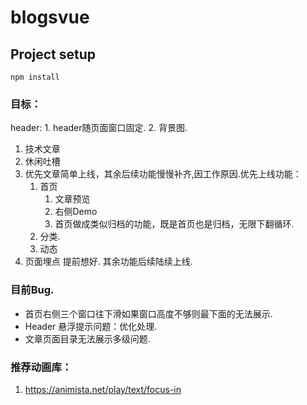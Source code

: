 # blogsvue

## Project setup
```
npm install
```

### 目标：

header:
    1. header随页面窗口固定.
    2. 背景图.


1. 技术文章
2. 休闲吐槽
3. 优先文章简单上线，其余后续功能慢慢补齐,因工作原因.优先上线功能：
    1. 首页
        1. 文章预览
        2. 右侧Demo
       3. 首页做成类似归档的功能，既是首页也是归档，无限下翻循环. 
    2. 分类.
    3. 动态
4. 页面埋点 提前想好.
其余功能后续陆续上线.

### 目前Bug.
- 首页右侧三个窗口往下滑如果窗口高度不够则最下面的无法展示.
- Header 悬浮提示问题：优化处理. 
- 文章页面目录无法展示多级问题. 

### 推荐动画库：
1. https://animista.net/play/text/focus-in